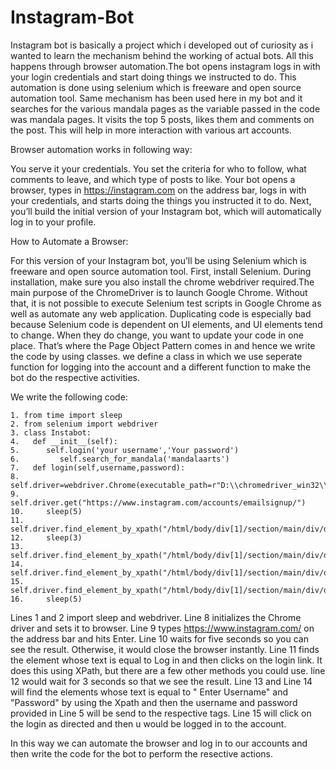# Instagram-Bot
Instagram bot is basically a project which i developed out of curiosity as i wanted to learn the mechanism behind the working of actual bots. All this happens through browser automation.The bot opens instagram logs in with your login credentials  and start doing things we instructed to do. This automation is done using  selenium which is freeware and open source automation tool. Same mechanism has been used here in my bot and it searches for the various mandala pages as the variable passed in the code was mandala pages. It visits the top 5 posts, likes them and comments on the post. This will help in more interaction with various art accounts.

Browser automation works in following way:

You serve it your credentials.
You set the criteria for who to follow, what comments to leave, and which type of posts to like.
Your bot opens a browser, types in https://instagram.com on the address bar, logs in with your credentials, and starts doing the things you instructed it to do.
Next, you’ll build the initial version of your Instagram bot, which will automatically log in to your profile.

How to Automate a Browser:

For this version of your Instagram bot, you’ll be using Selenium which is freeware and open source automation tool.
First, install Selenium. During installation, make sure you also install the chrome webdriver required.The main purpose of the ChromeDriver is to launch Google Chrome. Without that, it is not possible to execute Selenium test scripts in Google Chrome as well as automate any web application. 
Duplicating code is especially bad  because Selenium code is dependent on UI elements, and UI elements tend to change. When they do change, you want to update your code in one place. That’s where the Page Object Pattern comes in and hence we write the code by using classes. we define a class in which we use seperate function for logging into the account and a different function to make the bot do the respective activities.

We write the following code:

    1. from time import sleep
    2. from selenium import webdriver
    3. class Instabot:
    4.	 def __init__(self):
    5.    	self.login('your username','Your password')
    6.    	   self.search_for_mandala('mandalaarts')     
    7.   def login(self,username,password):
    8.   self.driver=webdriver.Chrome(executable_path=r"D:\\chromedriver_win32\\chromedriver.exe")
    9.      self.driver.get("https://www.instagram.com/accounts/emailsignup/")
    10.     sleep(5)
    11.     self.driver.find_element_by_xpath("/html/body/div[1]/section/main/div/div/div[2]/p/a").click()
    12.     sleep(3)
    13.     self.driver.find_element_by_xpath("/html/body/div[1]/section/main/div/div/div[1]/div/form/div/div[1]/div/label/input").send_keys(username)
    14.     self.driver.find_element_by_xpath("/html/body/div[1]/section/main/div/div/div[1]/div/form/div/div[2]/div/label/input").send_keys(password)
    15.     self.driver.find_element_by_xpath("/html/body/div[1]/section/main/div/div/div[1]/div/form/div/div[3]").click()
    16.     sleep(5)
	 
Lines 1 and 2 import sleep and webdriver.
Line 8 initializes the Chrome driver and sets it to browser.
Line 9 types https://www.instagram.com/ on the address bar and hits Enter.
Line 10 waits for five seconds so you can see the result. Otherwise, it would close the browser instantly.
Line 11 finds the element <a> whose text is equal to Log in and then clicks on the login link. It does this using XPath, but there are a few other methods you could use.
line 12 would wait for 3 seconds so that we see the result.
Line 13 and Line 14 will find the elements <a> whose text is equal to " Enter Username" and "Password" by using the Xpath and then the username and password  provided in Line 5 will be send to the respective tags.
Line 15 will click on the login as directed and then u would be logged in to the account.
  
In this way we can automate the browser and log in to our accounts and then write the code for the bot to perform the resective actions.
  
  
  
  
  
		
    
